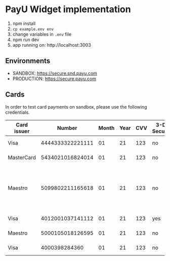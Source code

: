 # PayU Widget implementation

1. npm install
2. `cp example.env env`
3. change variables in `.env` file
4. npm run dev
5. app running on: http://localhost:3003

## Environments

- SANDBOX: https://secure.snd.payu.com
- PRODUCTION: https://secure.payu.com

## Cards

In order to test card payments on sandbox, please use the following credentials.

| Card issuer | Number           | Month | Year | CVV | 3-D Secure | Behavior                                                                              |
|-------------|------------------|-------|------|-----|------------|---------------------------------------------------------------------------------------|
| Visa        | 4444333322221111 | 01    | 21   | 123 | no         | Positive authorization                                                                |
| MasterCard  | 5434021016824014 | 01    | 21   | 123 | no         | Positive authorization                                                                |
| Maestro     | 5099802211165618 | 01    | 21   | 123 | no         | Positive authorization. CVV is not required in single click payments (PayU | Express) |
| Visa        | 4012001037141112 | 01    | 21   | 123 | yes        | Positive authorization                                                                |
| Maestro     | 5000105018126595 | 01    | 21   | 123 | no         | Negative authorization                                                                |
| Visa        | 4000398284360    | 01    | 21   | 123 | no         | Negative authorization                                                                |